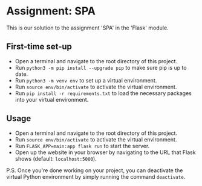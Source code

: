 # Assignment: SPA

This is our solution to the assignment 'SPA' in the 'Flask' module.

## First-time set-up

- Open a terminal and navigate to the root directory of this project.
- Run `python3 -m pip install --upgrade pip` to make sure pip is up to date.
- Run `python3 -m venv env` to set up a virtual environment.
- Run `source env/bin/activate` to activate the virtual environment.
- Run `pip install -r requirements.txt` to load the necessary packages into your virtual environment.

## Usage
- Open a terminal and navigate to the root directory of this project.
- Run `source env/bin/activate` to activate the virtual environment.
- Run `FLASK_APP=main:app flask run` to start the server.
- Open up the website in your browser by navigating to the URL that Flask shows (default: `localhost:5000`).

P.S. Once you're done working on your project, you can deactivate the virtual Python environment by simply running the command `deactivate`.
